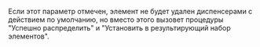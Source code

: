 Если этот параметр отмечен, элемент не будет удален диспенсерами с действием по умолчанию,
но вместо этого вызовет процедуры "Успешно распределить" и "Установить в результирующий набор элементов".